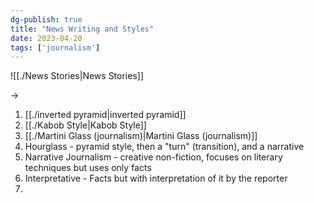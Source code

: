 ```yaml
---  
dg-publish: true  
title: "News Writing and Styles"  
date: 2023-04-20  
tags: ['journalism']  
---  
```

  
![[./News Stories|News Stories]]  
  
  
->   
1) [[./inverted pyramid|inverted pyramid]]  
2) [[./Kabob Style|Kabob Style]]  
3) [[./Martini Glass (journalism)|Martini Glass (journalism)]]  
4) Hourglass - pyramid style, then a "turn" (transition), and a narrative   
5) Narrative Journalism - creative non-fiction, focuses on literary techniques but uses only facts  
6) Interpretative - Facts but with interpretation of it by the reporter   
7) 